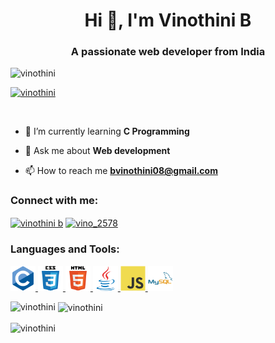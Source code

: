 <h1 align="center">Hi 👋, I'm Vinothini B</h1>
<h3 align="center">A passionate web developer from India</h3>

<p align="left"> <img src="https://komarev.com/ghpvc/?username=vinothini&label=Profile%20views&color=0e75b6&style=flat" alt="vinothini" /> </p>

<p align="left"> <a href="https://github.com/ryo-ma/github-profile-trophy"><img src="https://github-profile-trophy.vercel.app/?username=vinothini" alt="vinothini" /></a> </p>

<p align="left"> <a href="https://twitter.com/" target="blank"><img src="https://img.shields.io/twitter/follow/?logo=twitter&style=for-the-badge" alt="" /></a> </p>

- 🌱 I’m currently learning **C Programming**

- 💬 Ask me about **Web development**

- 📫 How to reach me **bvinothini08@gmail.com**

<h3 align="left">Connect with me:</h3>
<p align="left">
<a href="https://linkedin.com/in/vinothini b" target="blank"><img align="center" src="https://raw.githubusercontent.com/rahuldkjain/github-profile-readme-generator/master/src/images/icons/Social/linked-in-alt.svg" alt="vinothini b" height="30" width="40" /></a>
<a href="https://instagram.com/vino_2578" target="blank"><img align="center" src="https://raw.githubusercontent.com/rahuldkjain/github-profile-readme-generator/master/src/images/icons/Social/instagram.svg" alt="vino_2578" height="30" width="40" /></a>
</p>

<h3 align="left">Languages and Tools:</h3>
<p align="left"> <a href="https://www.cprogramming.com/" target="_blank" rel="noreferrer"> <img src="https://raw.githubusercontent.com/devicons/devicon/master/icons/c/c-original.svg" alt="c" width="40" height="40"/> </a> <a href="https://www.w3schools.com/css/" target="_blank" rel="noreferrer"> <img src="https://raw.githubusercontent.com/devicons/devicon/master/icons/css3/css3-original-wordmark.svg" alt="css3" width="40" height="40"/> </a> <a href="https://www.w3.org/html/" target="_blank" rel="noreferrer"> <img src="https://raw.githubusercontent.com/devicons/devicon/master/icons/html5/html5-original-wordmark.svg" alt="html5" width="40" height="40"/> </a> <a href="https://www.java.com" target="_blank" rel="noreferrer"> <img src="https://raw.githubusercontent.com/devicons/devicon/master/icons/java/java-original.svg" alt="java" width="40" height="40"/> </a> <a href="https://developer.mozilla.org/en-US/docs/Web/JavaScript" target="_blank" rel="noreferrer"> <img src="https://raw.githubusercontent.com/devicons/devicon/master/icons/javascript/javascript-original.svg" alt="javascript" width="40" height="40"/> </a> <a href="https://www.mysql.com/" target="_blank" rel="noreferrer"> <img src="https://raw.githubusercontent.com/devicons/devicon/master/icons/mysql/mysql-original-wordmark.svg" alt="mysql" width="40" height="40"/> </a> </p>

<p><img align="left" src="https://github-readme-stats.vercel.app/api/top-langs?username=vinothini&show_icons=true&locale=en&layout=compact" alt="vinothini" /></p>

<p>&nbsp;<img align="center" src="https://github-readme-stats.vercel.app/api?username=vinothini&show_icons=true&locale=en" alt="vinothini" /></p>

<p><img align="center" src="https://github-readme-streak-stats.herokuapp.com/?user=vinothini&" alt="vinothini" /></p>
